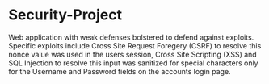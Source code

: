 # Security-Project
Web application with weak defenses bolstered to defend against exploits. Specific exploits include Cross Site Request Foregery (CSRF) to resolve this nonce value was used in the users session, Cross Site Scripting (XSS) and SQL Injection to resolve this input was sanitized for special characters only for the Username and Password fields on the accounts login page.
